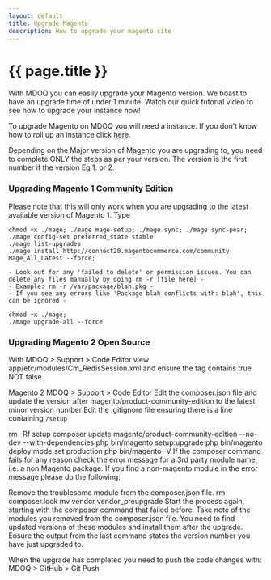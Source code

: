 ```yaml
---
layout: default
title: Upgrade Magento
description: How to upgrade your magento site
---
```


# {{ page.title }}

With MDOQ you can easily upgrade your Magento version. We boast to have an upgrade time of under 1 minute. Watch our quick tutorial video to see how to upgrade your instance now!

To upgrade Magento on MDOQ you will need a instance. If you don't know how to roll up an instance click [here](/tutorials/create-a-new-istance.html). 

Depending on the Major version of Magento you are upgrading to, you need to complete ONLY the steps as per your version. The version is the first number if the version Eg 1. or 2.

### Upgrading Magento 1 Community Edition

Please note that this will only work when you are upgrading to the latest available version of Magento 1. Type


```
chmod +x ./mage; ./mage mage-setup; ./mage sync; ./mage sync-pear; ./mage config-set preferred_state stable
./mage list-upgrades
./mage install http://connect20.magentocommerce.com/community Mage_All_Latest --force;

- Look out for any 'failed to delete' or permission issues. You can delete any files manually by doing rm -r [file here] -
- Example: rm -r /var/package/blah.pkg -
- If you see any errors like 'Package blah conflicts with: blah', this can be ignored -

chmod +x ./mage;
./mage upgrade-all --force
```


### Upgrading Magento 2 Open Source

With MDOQ > Support > Code Editor view  app/etc/modules/Cm_RedisSession.xml and ensure the <active> tag contains true NOT false

Magento 2
MDOQ > Support > Code Editor
Edit the composer.json file and update the version after magento/product-community-edition to the latest minor version number
Edit the .gitignore file ensuring there is a line containing `/setup`

rm -Rf setup
composer update magento/product-community-edition --no-dev --with-dependencies
php bin/magento setup:upgrade
php bin/magento deploy:mode:set production
php bin/magento -V
If the composer command fails for any reason check the error message for a 3rd party module name, i.e. a non Magento package. If you find a non-magento module in the error message please do the following:

Remove the troublesome module from the composer.json file.
rm composer.lock
mv vendor vendor_preupgrade
Start the process again, starting with the composer command that failed before.
Take note of the modules you removed from the composer.json file.
You need to find updated versions of these modules and install them after the upgrade.
Ensure the output from the last command states the version number you have just upgraded to.

When the upgrade has completed you need to push the code changes with:
MDOQ > GitHub > Git Push